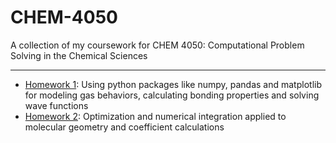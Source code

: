 # CHEM-4050
A collection of my coursework for CHEM 4050: Computational Problem Solving in the Chemical Sciences

-----------------

- [Homework 1](./hw1/README.md): Using python packages like numpy, pandas and matplotlib for modeling gas behaviors, calculating bonding properties and solving wave functions
- [Homework 2](./hw2/README.md): Optimization and numerical integration applied to molecular geometry and coefficient calculations